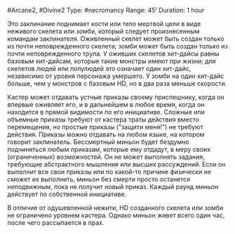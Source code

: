 #Arcane2, #Divine2
Type: #necromancy
Range: 45’
Duration: 1 hour

Это заклинание поднимает кости или тело мертвой цели в виде неживого скелета или зомби, который следует произнесенным командам заклинателя. Оживленный скелет может быть создан только из почти неповрежденного скелета; зомби может быть создан только из почти неповрежденного трупа. У оживших скелетов хит-дайсы равны базовым хит-дайсам, которые такие монстры имеют при жизни; для скелетов людей или полулюдей это означает один хит-дайс, независимо от уровня персонажа умершего. У зомби на один хит-дайс больше, чем у монстров с базовым HD, но в два раза меньше скорости.

Кастер может отдавать устные приказы своему приспешнику, когда он впервые оживляет его, и в дальнейшем в любое время, когда он находится в прямой видимости по его инициативе. Сложные или объемные приказы требуют от кастера траты действия вместо перемещения, но простые приказы ("защити меня!") не требуют действия. Приказы можно отдавать на любом языке, на котором говорит заклинатель. Бессмертный миньон будет бездумно подчиняться любым приказам, которые ему отдадут, в меру своих (ограниченных) возможностей. Он не может выполнять задания, требующие абстрактного мышления или высших рассуждений. Если он выполнит все свои приказы или по какой-то причине физически не сможет их выполнить, миньон без смерти просто останется неподвижным, пока не получит новый приказ. Каждый раунд миньон действует по собственной инициативе.

В отличие от одушевленной нежити, HD созданного скелета или зомби не ограничено уровнем кастера. Однако миньон живет всего один час, после чего рассыпается в прах.
